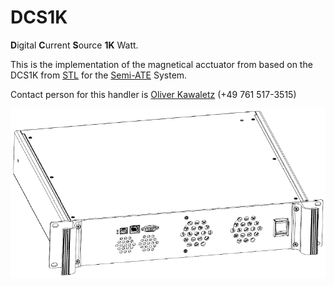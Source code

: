 # DCS1K

**D**igital **C**urrent **S**ource **1K** Watt.

This is the implementation of the magnetical acctuator from based on the DCS1K from [STL](http://www.stl-gmbh.de/) for the [Semi-ATE](https://github.com/Semi-ATE/Semi-ATE) System.

Contact person for this handler is [Oliver Kawaletz](mailto:Oliver.Kawaletz@Micronas.com?DCS1K)   (+49 761 517-3515)

![DCS1K](documentation/pictures/DCS1K.PNG)
